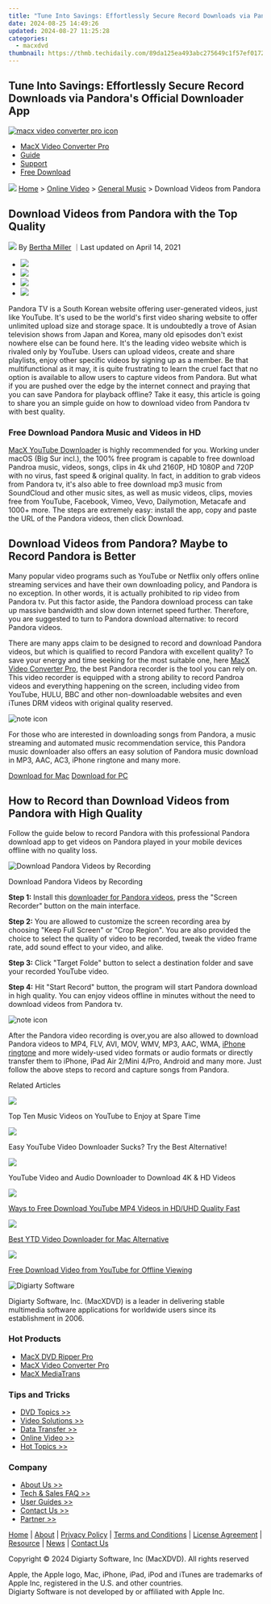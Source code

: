 ```yaml
---
title: "Tune Into Savings: Effortlessly Secure Record Downloads via Pandora's Official Downloader App"
date: 2024-08-25 14:49:26
updated: 2024-08-27 11:25:28
categories:
  - macxdvd
thumbnail: https://thmb.techidaily.com/89da125ea493abc275649c1f57ef017273ab0d0d83c11a51da5e1af69c65adca.png
---
```


## Tune Into Savings: Effortlessly Secure Record Downloads via Pandora's Official Downloader App

[![macx video converter pro icon](https://www.macxdvd.com/mac-dvd-video-converter-how-to/../image-style/new-seo/icon11.png)](https://tools.techidaily.com/macxdvd/products/)

* [MacX Video Converter Pro](https://tools.techidaily.com/macxdvd/products/)
* [Guide](https://tools.techidaily.com/macxdvd/products/)
* [Support](https://tools.techidaily.com/macxdvd/products/)
* [Free Download](https://tools.techidaily.com/macxdvd/products/)



![](https://www.macxdvd.com/mac-dvd-video-converter-how-to/../image-style/new-seo/icon7.png) [Home](https://tools.techidaily.com/macxdvd/products/) \> [Online Video](https://tools.techidaily.com/macxdvd/products/) \> [General Music](https://tools.techidaily.com/macxdvd/products/) \> Download Videos from Pandora

## Download Videos from Pandora with the Top Quality



![](https://www.macxdvd.com/mac-dvd-video-converter-how-to/../image-style/new-seo/icon6.png) By [Bertha Miller](https://www.linkedin.com/in/bertha-miller-7a324990/) ｜Last updated on April 14, 2021

* [![](https://www.macxdvd.com/mac-dvd-video-converter-how-to/../image-style/new-seo/share-fa.jpg)](https://www.facebook.com/sharer/sharer.php?u=https://www.macxdvd.com/mac-dvd-video-converter-how-to/download-videos-from-pandora.htm)
* [![](https://www.macxdvd.com/mac-dvd-video-converter-how-to/../image-style/new-seo/share-tw.jpg)](https://twitter.com/intent/tweet?url=https://www.macxdvd.com/mac-dvd-video-converter-how-to/download-videos-from-pandora.htm)
* [![](https://www.macxdvd.com/mac-dvd-video-converter-how-to/../image-style/new-seo/share-email.jpg)](https://www.macxdvd.com/mac-dvd-video-converter-how-to/mailto:info@example.com?&subject=&body=https://www.macxdvd.com/mac-dvd-video-converter-how-to/download-videos-from-pandora.htm)
* [![](https://www.macxdvd.com/mac-dvd-video-converter-how-to/../image-style/new-seo/share-in.jpg)](https://www.linkedin.com/shareArticle?mini=true&url=https://www.macxdvd.com/mac-dvd-video-converter-how-to/download-videos-from-pandora.htm&title=&summary=https://www.macxdvd.com/mac-dvd-video-converter-how-to/download-videos-from-pandora.htm&source=)

Pandora TV is a South Korean website offering user-generated videos, just like YouTube. It's used to be the world's first video sharing website to offer unlimited upload size and storage space. It is undoubtedly a trove of Asian television shows from Japan and Korea, many old episodes don't exist nowhere else can be found here. It's the leading video website which is rivaled only by YouTube. Users can upload videos, create and share playlists, enjoy other specific videos by signing up as a member. Be that multifunctional as it may, it is quite frustrating to learn the cruel fact that no option is available to allow users to capture videos from Pandora. But what if you are pushed over the edge by the internet connect and praying that you can save Pandora for playback offline? Take it easy, this article is going to share you an simple guide on how to download video from Pandora tv with best quality.

### Free Download Pandora Music and Videos in HD

[MacX YouTube Downloader](https://tools.techidaily.com/macxdvd/products/) is highly recommended for you. Working under macOS (Big Sur incl.), the 100% free program is capable to free download Pandroa music, videos, songs, clips in 4k uhd 2160P, HD 1080P and 720P with no virus, fast speed & original quality. In fact, in addition to grab videos from Pandora tv, it's also able to free download mp3 music from SoundCloud and other music sites, as well as music videos, clips, movies free from YouTube, Facebook, Vimeo, Vevo, Dailymotion, Metacafe and 1000+ more. The steps are extremely easy: install the app, copy and paste the URL of the Pandora videos, then click Download.

## Download Videos from Pandora? Maybe to Record Pandora is Better

Many popular video programs such as YouTube or Netflix only offers online streaming services and have their own downloading policy, and Pandora is no exception. In other words, it is actually prohibited to rip video from Pandora tv. Put this factor aside, the Pandora download process can take up massive bandwidth and slow down internet speed further. Therefore, you are suggested to turn to Pandora download alternative: to record Pandora videos. 

There are many apps claim to be designed to record and download Pandora videos, but which is qualified to record Pandora with excellent quality? To save your energy and time seeking for the most suitable one, here [MacX Video Converter Pro](https://tools.techidaily.com/macxdvd/products/), the best Pandora recorder is the tool you can rely on. This video recorder is equipped with a strong ability to record Pandroa videos and everything happening on the screen, including video from YouTube, HULU, BBC and other non-downloadable websites and even iTunes DRM videos with original quality reserved. 

![note icon](https://www.macxdvd.com/mac-dvd-video-converter-how-to/../image-style/new-seo/icon0.png)

For those who are interested in downloading songs from Pandora, a music streaming and automated music recommendation service, this Pandora music downloader also offers an easy solution of Pandora music download in MP3, AAC, AC3, iPhone ringtone and many more.

[Download for Mac](https://tools.techidaily.com/macxdvd/products/) [Download for PC](https://tools.techidaily.com/macxdvd/products/) 

## How to Record than Download Videos from Pandora with High Quality

Follow the guide below to record Pandora with this professional Pandora download app to get videos on Pandora played in your mobile devices offline with no quality loss.

![Download Pandora Videos by Recording](https://www.macxdvd.com/mac-dvd-video-converter-how-to/article-image/wz-mvcp-071101.jpg) 

Download Pandora Videos by Recording

**Step 1:** Install this [downloader for Pandora videos](https://tools.techidaily.com/macxdvd/products/), press the "Screen Recorder" button on the main interface.

**Step 2:** You are allowed to customize the screen recording area by choosing "Keep Full Screen" or "Crop Region". You are also provided the choice to select the quality of video to be recorded, tweak the video frame rate, add sound effect to your video, and alike.

**Step 3:** Click "Target Folde" button to select a destination folder and save your recorded YouTube video.

**Step 4:** Hit "Start Record" button, the program will start Pandora download in high quality. You can enjoy videos offline in minutes without the need to download videos from Pandora tv. 

![note icon](https://www.macxdvd.com/mac-dvd-video-converter-how-to/../image-style/new-seo/icon0.png)

After the Pandora video recording is over,you are also allowed to download Pandora videos to MP4, FLV, AVI, MOV, WMV, MP3, AAC, WMA, [iPhone ringtone](https://tools.techidaily.com/macxdvd/products/) and more widely-used video formats or audio formats or directly transfer them to iPhone, iPad Air 2/Mini 4/Pro, Android and many more. Just follow the above steps to record and capture songs from Pandora.



Related Articles

![](https://www.macxdvd.com/mac-dvd-video-converter-how-to/../image-style/new-seo/pic7.jpg)

 Top Ten Music Videos on YouTube to Enjoy at Spare Time

![](https://www.macxdvd.com/mac-dvd-video-converter-how-to/../image-style/new-seo/pic6.jpg)

 Easy YouTube Video Downloader Sucks? Try the Best Alternative!

![](https://www.macxdvd.com/mac-dvd-video-converter-how-to/../image-style/new-seo/pic5.jpg)

 YouTube Video and Audio Downloader to Download 4K & HD Videos

![](https://www.macxdvd.com/mac-dvd-video-converter-how-to/../image-style/new-seo/pic4.jpg)

[Ways to Free Download YouTube MP4 Videos in HD/UHD Quality Fast](https://tools.techidaily.com/macxdvd/products/) 

![](https://www.macxdvd.com/mac-dvd-video-converter-how-to/../image-style/new-seo/pic3.jpg)

[Best YTD Video Downloader for Mac Alternative](https://tools.techidaily.com/macxdvd/products/) 

![](https://www.macxdvd.com/mac-dvd-video-converter-how-to/../image-style/new-seo/pic2.jpg)

[Free Download Video from YouTube for Offline Viewing](https://tools.techidaily.com/macxdvd/products/) 



![Digiarty Software](https://www.macxdvd.com/mac-dvd-video-converter-how-to/../icon/logo.png) 

Digiarty Software, Inc. (MacXDVD) is a leader in delivering stable multimedia software applications for worldwide users since its establishment in 2006.

### Hot Products

* [MacX DVD Ripper Pro](https://tools.techidaily.com/macxdvd/products/)
* [MacX Video Converter Pro](https://tools.techidaily.com/macxdvd/products/)
* [MacX MediaTrans](https://tools.techidaily.com/macxdvd/products/)

### Tips and Tricks

* [DVD Topics >>](https://tools.techidaily.com/macxdvd/products/)
* [Video Solutions >>](https://tools.techidaily.com/macxdvd/products/)
* [Data Transfer >>](https://tools.techidaily.com/macxdvd/products/)
* [Online Video >>](https://tools.techidaily.com/macxdvd/products/)
* [Hot Topics >>](https://tools.techidaily.com/macxdvd/products/)

### Company

* [About Us >>](https://tools.techidaily.com/macxdvd/products/)
* [Tech & Sales FAQ >>](https://tools.techidaily.com/macxdvd/products/)
* [User Guides >>](https://tools.techidaily.com/macxdvd/products/)
* [Contact Us >>](https://tools.techidaily.com/macxdvd/products/)
* [Partner >>](https://tools.techidaily.com/macxdvd/products/)



[Home](https://tools.techidaily.com/macxdvd/products/) | [About](https://tools.techidaily.com/macxdvd/products/) | [Privacy Policy](https://tools.techidaily.com/macxdvd/products/) | [Terms and Conditions](https://tools.techidaily.com/macxdvd/products/) | [License Agreement](https://tools.techidaily.com/macxdvd/products/) | [Resource](https://tools.techidaily.com/macxdvd/products/) | [News](https://tools.techidaily.com/macxdvd/products/) | [Contact Us](https://tools.techidaily.com/macxdvd/products/)

Copyright © 2024 Digiarty Software, Inc (MacXDVD). All rights reserved

Apple, the Apple logo, Mac, iPhone, iPad, iPod and iTunes are trademarks of Apple Inc, registered in the U.S. and other countries.  
Digiarty Software is not developed by or affiliated with Apple Inc.

<ins class="adsbygoogle"
     style="display:block"
     data-ad-format="autorelaxed"
     data-ad-client="ca-pub-7571918770474297"
     data-ad-slot="1223367746"></ins>



<ins class="adsbygoogle"
     style="display:block"
     data-ad-client="ca-pub-7571918770474297"
     data-ad-slot="8358498916"
     data-ad-format="auto"
     data-full-width-responsive="true"></ins>
